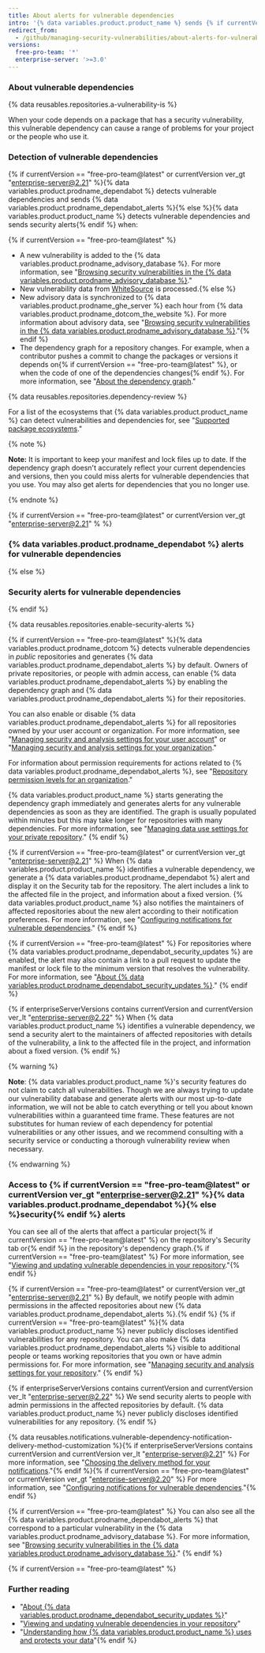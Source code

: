 ```yaml
---
title: About alerts for vulnerable dependencies
intro: '{% data variables.product.product_name %} sends {% if currentVersion == "free-pro-team@latest" or currentVersion ver_gt "enterprise-server@2.21" %}{% data variables.product.prodname_dependabot_alerts %}{% else %}security alerts{% endif %} when we detect vulnerabilities affecting your repository.'
redirect_from:
  - /github/managing-security-vulnerabilities/about-alerts-for-vulnerable-dependencies
versions:
  free-pro-team: '*'
  enterprise-server: '>=3.0'
---
```

<!--Marketing-LINK: From /features/security/software-supply-chain page "About alerts for vulnerable dependencies ".-->

### About vulnerable dependencies

{% data reusables.repositories.a-vulnerability-is %}

When your code depends on a package that has a security vulnerability, this vulnerable dependency can cause a range of problems for your project or the people who use it.

### Detection of vulnerable dependencies

 {% if currentVersion == "free-pro-team@latest" or currentVersion ver_gt "enterprise-server@2.21" %}{% data variables.product.prodname_dependabot %} detects vulnerable dependencies and sends {% data variables.product.prodname_dependabot_alerts %}{% else %}{% data variables.product.product_name %} detects vulnerable dependencies and sends security alerts{% endif %} when:

{% if currentVersion == "free-pro-team@latest" %}
- A new vulnerability is added to the {% data variables.product.prodname_advisory_database %}. For more information, see "[Browsing security vulnerabilities in the {% data variables.product.prodname_advisory_database %}](/github/managing-security-vulnerabilities/browsing-security-vulnerabilities-in-the-github-advisory-database)."
- New vulnerability data from [WhiteSource](https://www.whitesourcesoftware.com/vulnerability-database) is processed.{% else %}
- New advisory data is synchronized to {% data variables.product.prodname_ghe_server %} each hour from {% data variables.product.prodname_dotcom_the_website %}. For more information about advisory data, see "<a href="/github/managing-security-vulnerabilities/browsing-security-vulnerabilities-in-the-github-advisory-database" class="dotcom-only">Browsing security vulnerabilities in the {% data variables.product.prodname_advisory_database %}</a>."{% endif %}
- The dependency graph for a repository changes. For example, when a contributor pushes a commit to change the packages or versions it depends on{% if currentVersion == "free-pro-team@latest" %}, or when the code of one of the dependencies changes{% endif %}. For more information, see "[About the dependency graph](/github/visualizing-repository-data-with-graphs/about-the-dependency-graph)."

{% data reusables.repositories.dependency-review %}

For a list of the ecosystems that {% data variables.product.product_name %} can detect vulnerabilities and dependencies for, see "[Supported package ecosystems](/github/visualizing-repository-data-with-graphs/about-the-dependency-graph#supported-package-ecosystems)."

{% note %}

**Note:** It is important to keep your manifest and lock files up to date. If the dependency graph doesn't accurately reflect your current dependencies and versions, then you could miss alerts for vulnerable dependencies that you use. You may also get alerts for dependencies that you no longer use.

{% endnote %}

{% if currentVersion == "free-pro-team@latest" or currentVersion ver_gt "enterprise-server@2.21" % %}
### {% data variables.product.prodname_dependabot %} alerts for vulnerable dependencies
{% else %}
### Security alerts for vulnerable dependencies
{% endif %}

{% data reusables.repositories.enable-security-alerts %}

{% if currentVersion == "free-pro-team@latest" %}{% data variables.product.prodname_dotcom %} detects vulnerable dependencies in _public_ repositories and generates {% data variables.product.prodname_dependabot_alerts %} by default. Owners of private repositories, or people with admin access, can enable {% data variables.product.prodname_dependabot_alerts %} by enabling the dependency graph and {% data variables.product.prodname_dependabot_alerts %} for their repositories.

You can also enable or disable {% data variables.product.prodname_dependabot_alerts %} for all repositories owned by your user account or organization. For more information, see "[Managing security and analysis settings for your user account](/github/setting-up-and-managing-your-github-user-account/managing-security-and-analysis-settings-for-your-user-account)" or "[Managing security and analysis settings for your organization](/github/setting-up-and-managing-organizations-and-teams/managing-security-and-analysis-settings-for-your-organization)."

For information about permission requirements for actions related to {% data variables.product.prodname_dependabot_alerts %}, see "[Repository permission levels for an organization](/github/setting-up-and-managing-organizations-and-teams/repository-permission-levels-for-an-organization#permission-requirements-for-security-features)."

{% data variables.product.product_name %} starts generating the dependency graph immediately and generates alerts for any vulnerable dependencies as soon as they are identified. The graph is usually populated within minutes but this may take longer for repositories with many dependencies. For more information, see "[Managing data use settings for your private repository](/github/understanding-how-github-uses-and-protects-your-data/managing-data-use-settings-for-your-private-repository)."
{% endif %}

{% if currentVersion == "free-pro-team@latest" or currentVersion ver_gt "enterprise-server@2.21" %}
When {% data variables.product.product_name %} identifies a vulnerable dependency, we generate a {% data variables.product.prodname_dependabot %} alert and display it on the Security tab for the repository. The alert includes a link to the affected file in the project, and information about a fixed version. {% data variables.product.product_name %} also notifies the maintainers of affected repositories about the new alert according to their notification preferences. For more information, see "[Configuring notifications for vulnerable dependencies](/code-security/supply-chain-security/configuring-notifications-for-vulnerable-dependencies)."
{% endif %}

{% if currentVersion == "free-pro-team@latest" %}
For repositories where {% data variables.product.prodname_dependabot_security_updates %} are enabled, the alert may also contain a link to a pull request to update the manifest or lock file to the minimum version that resolves the vulnerability. For more information, see "[About {% data variables.product.prodname_dependabot_security_updates %}](/github/managing-security-vulnerabilities/about-dependabot-security-updates)."
{% endif %}

{% if enterpriseServerVersions contains currentVersion and currentVersion ver_lt "enterprise-server@2.22" %}
When {% data variables.product.product_name %} identifies a vulnerable dependency, we send a security alert to the maintainers of affected repositories with details of the vulnerability, a link to the affected file in the project, and information about a fixed version. 
{% endif %}

{% warning %}

**Note**: {% data variables.product.product_name %}'s security features do not claim to catch all vulnerabilities. Though we are always trying to update our vulnerability database and generate alerts with our most up-to-date information, we will not be able to catch everything or tell you about known vulnerabilities within a guaranteed time frame. These features are not substitutes for human review of each dependency for potential vulnerabilities or any other issues, and we recommend consulting with a security service or conducting a thorough vulnerability review when necessary.

{% endwarning %}

### Access to {% if currentVersion == "free-pro-team@latest" or currentVersion ver_gt "enterprise-server@2.21" %}{% data variables.product.prodname_dependabot %}{% else %}security{% endif %} alerts

You can see all of the alerts that affect a particular project{% if currentVersion == "free-pro-team@latest" %} on the repository's Security tab or{% endif %} in the repository's dependency graph.{% if currentVersion == "free-pro-team@latest" %} For more information, see "[Viewing and updating vulnerable dependencies in your repository](/github/managing-security-vulnerabilities/viewing-and-updating-vulnerable-dependencies-in-your-repository)."{% endif %}

{% if currentVersion == "free-pro-team@latest" or currentVersion ver_gt "enterprise-server@2.21" %}
By default, we notify people with admin permissions in the affected repositories about new {% data variables.product.prodname_dependabot_alerts %}.{% endif %} {% if currentVersion == "free-pro-team@latest" %}{% data variables.product.product_name %} never publicly discloses identified vulnerabilities for any repository. You can also make {% data variables.product.prodname_dependabot_alerts %} visible to additional people or teams working repositories that you own or have admin permissions for. For more information, see "[Managing security and analysis settings for your repository](/github/administering-a-repository/managing-security-and-analysis-settings-for-your-repository#granting-access-to-security-alerts)."
{% endif %}

{% if enterpriseServerVersions contains currentVersion and currentVersion ver_lt "enterprise-server@2.22" %}
We send security alerts to people with admin permissions in the affected repositories by default. {% data variables.product.product_name %} never publicly discloses identified vulnerabilities for any repository.
{% endif %}

{% data reusables.notifications.vulnerable-dependency-notification-delivery-method-customization %}{% if enterpriseServerVersions contains currentVersion and currentVersion ver_lt "enterprise-server@2.21" %} For more information, see "[Choosing the delivery method for your notifications](/github/receiving-notifications-about-activity-on-github/choosing-the-delivery-method-for-your-notifications)."{% endif %}{% if currentVersion == "free-pro-team@latest" or currentVersion ver_gt "enterprise-server@2.20" %} For more information, see "[Configuring notifications for vulnerable dependencies](/code-security/supply-chain-security/configuring-notifications-for-vulnerable-dependencies)."{% endif %}

{% if currentVersion == "free-pro-team@latest" %} 
You can also see all the {% data variables.product.prodname_dependabot_alerts %} that correspond to a particular vulnerability in the {% data variables.product.prodname_advisory_database %}. For more information, see "[Browsing security vulnerabilities in the {% data variables.product.prodname_advisory_database %}](/github/managing-security-vulnerabilities/browsing-security-vulnerabilities-in-the-github-advisory-database#viewing-your-vulnerable-repositories)."
{% endif %}

{% if currentVersion == "free-pro-team@latest" %}
### Further reading

- "[About {% data variables.product.prodname_dependabot_security_updates %}](/github/managing-security-vulnerabilities/about-dependabot-security-updates)"
- "[Viewing and updating vulnerable dependencies in your repository](/articles/viewing-and-updating-vulnerable-dependencies-in-your-repository)"
- "[Understanding how {% data variables.product.product_name %} uses and protects your data](/categories/understanding-how-github-uses-and-protects-your-data)"{% endif %}
